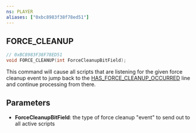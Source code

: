 ```yaml
---
ns: PLAYER
aliases: ["0xbc8983f38f78ed51"]
---
```

## FORCE_CLEANUP

```c
// 0xBC8983F38F78ED51
void FORCE_CLEANUP(int ForceCleanupBitField);
```

This command will cause all scripts that are listening for the given force cleanup event to jump back to the [HAS_FORCE_CLEANUP_OCCURRED](#_0xC968670BFACE42D9) line and continue processing from there.


## Parameters
* **ForceCleanupBitField**: the type of force cleanup "event" to send out to all active scripts
